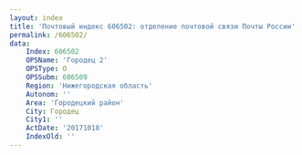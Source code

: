 ```yaml
---
layout: index
title: 'Почтовый индекс 606502: отделение почтовой связи Почты России'
permalink: /606502/
data:
    Index: 606502
    OPSName: 'Городец 2'
    OPSType: О
    OPSSubm: 606509
    Region: 'Нижегородская область'
    Autonom: ''
    Area: 'Городецкий район'
    City: Городец
    City1: ''
    ActDate: '20171018'
    IndexOld: ''
---
```

